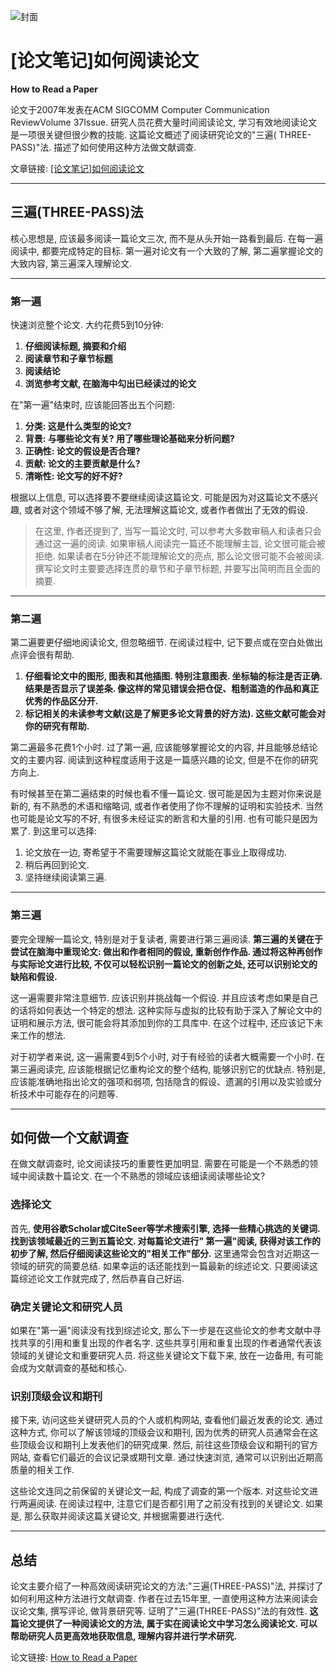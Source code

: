 ![封面](/img/[论文笔记]如何阅读论文/封面.png)

# [论文笔记]如何阅读论文

**How to Read a Paper**

论文于2007年发表在ACM SIGCOMM Computer Communication ReviewVolume 37Issue.
研究人员花费大量时间阅读论文, 学习有效地阅读论文是一项很关键但很少教的技能. 这篇论文概述了阅读研究论文的"三遍(
THREE-PASS)"法. 描述了如何使用这种方法做文献调查.

文章链接: [[论文笔记]如何阅读论文](https://zhuanlan.zhihu.com/p/704095836)

---

## 三遍(THREE-PASS)法

核心思想是, 应该最多阅读一篇论文三次, 而不是从头开始一路看到最后. 在每一遍阅读中, 都要完成特定的目标. 第一遍对论文有一个大致的了解,
第二遍掌握论文的大致内容, 第三遍深入理解论文.

---

### 第一遍

快速浏览整个论文. 大约花费5到10分钟:

1. **仔细阅读标题, 摘要和介绍**
2. **阅读章节和子章节标题**
3. **阅读结论**
4. **浏览参考文献, 在脑海中勾出已经读过的论文**

在"第一遍"结束时, 应该能回答出五个问题:

1. **分类: 这是什么类型的论文?**
2. **背景: 与哪些论文有关? 用了哪些理论基础来分析问题?**
3. **正确性: 论文的假设是否合理?**
4. **贡献: 论文的主要贡献是什么?**
5. **清晰性: 论文写的好不好?**

根据以上信息, 可以选择要不要继续阅读这篇论文. 可能是因为对这篇论文不感兴趣, 或者对这个领域不够了解, 无法理解这篇论文,
或者作者做出了无效的假设.

> 在这里, 作者还提到了, 当写一篇论文时, 可以参考大多数审稿人和读者只会通过这一遍的阅读. 如果审稿人阅读完一篇还不能理解主旨,
> 论文很可能会被拒绝. 如果读者在5分钟还不能理解论文的亮点, 那么论文很可能不会被阅读. 撰写论文时主要要选择连贯的章节和子章节标题,
> 并要写出简明而且全面的摘要.

---

### 第二遍

第二遍要更仔细地阅读论文, 但忽略细节. 在阅读过程中, 记下要点或在空白处做出点评会很有帮助.

1. **仔细看论文中的图形, 图表和其他插图. 特别注意图表. 坐标轴的标注是否正确. 结果是否显示了误差条.
   像这样的常见错误会把仓促、粗制滥造的作品和真正优秀的作品区分开.**
2. **标记相关的未读参考文献(这是了解更多论文背景的好方法). 这些文献可能会对你的研究有帮助.**

第二遍最多花费1个小时. 过了第一遍, 应该能够掌握论文的内容, 并且能够总结论文的主要内容. 阅读到这种程度适用于这是一篇感兴趣的论文,
但是不在你的研究方向上.

有时候甚至在第二遍结束的时候也看不懂一篇论文. 很可能是因为主题对你来说是新的, 有不熟悉的术语和缩略词,
或者作者使用了你不理解的证明和实验技术.
当然也可能是论文写的不好, 有很多未经证实的断言和大量的引用. 也有可能只是因为累了. 到这里可以选择:

1. 论文放在一边, 寄希望于不需要理解这篇论文就能在事业上取得成功.
2. 稍后再回到论文.
3. 坚持继续阅读第三遍.

---

### 第三遍

要完全理解一篇论文, 特别是对于复读者, 需要进行第三遍阅读. **第三遍的关键在于尝试在脑海中重现论文: 做出和作者相同的假设,
重新创作作品. 通过将这种再创作与实际论文进行比较, 不仅可以轻松识别一篇论文的创新之处, 还可以识别论文的缺陷和假设.**

这一遍需要非常注意细节. 应该识别并挑战每一个假设. 并且应该考虑如果是自己的话将如何表达一个特定的想法.
这种实际与虚拟的比较有助于深入了解论文中的证明和展示方法, 很可能会将其添加到你的工具库中. 在这个过程中, 还应该记下未来工作的想法.

对于初学者来说, 这一遍需要4到5个小时, 对于有经验的读者大概需要一个小时. 在第三遍阅读完, 应该能根据记忆重构论文的整个结构,
能够识别它的优缺点. 特别是, 应该能准确地指出论文的强项和弱项, 包括隐含的假设、遗漏的引用以及实验或分析技术中可能存在的问题等.

---

## 如何做一个文献调查

在做文献调查时, 论文阅读技巧的重要性更加明显. 需要在可能是一个不熟悉的领域中阅读数十篇论文. 在一个不熟悉的领域应该细读阅读哪些论文?

### 选择论文

首先, **使用谷歌Scholar或CiteSeer等学术搜索引擎, 选择一些精心挑选的关键词. 找到该领域最近的三到五篇论文. 对每篇论文进行"
第一遍"阅读, 获得对该工作的初步了解, 然后仔细阅读这些论文的"相关工作"部分.** 这里通常会包含对近期这一领域的研究的简要总结.
如果幸运的话还能找到一篇最新的综述论文. 只要阅读这篇综述论文工作就完成了, 然后恭喜自己好运.

### 确定关键论文和研究人员

如果在"第一遍"阅读没有找到综述论文, 那么下一步是在这些论文的参考文献中寻找共享的引用和重复出现的作者名字.
这些共享引用和重复出现的作者通常代表该领域的关键论文和重要研究人员. 将这些关键论文下载下来, 放在一边备用,
有可能会成为文献调查的基础和核心.

### 识别顶级会议和期刊

接下来, 访问这些关键研究人员的个人或机构网站, 查看他们最近发表的论文. 通过这种方式, 你可以了解该领域的顶级会议和期刊,
因为优秀的研究人员通常会在这些顶级会议和期刊上发表他们的研究成果. 然后, 前往这些顶级会议和期刊的官方网站,
查看它们最近的会议记录或期刊文章. 通过快速浏览, 通常可以识别出近期高质量的相关工作.

这些论文连同之前保留的关键论文一起, 构成了调查的第一个版本. 对这些论文进行两遍阅读. 在阅读过程中, 注意它们是否都引用了之前没有找到的关键论文.
如果是, 那么获取并阅读这篇关键论文, 并根据需要进行迭代.

---

## 总结

论文主要介绍了一种高效阅读研究论文的方法:"三遍(THREE-PASS)"法, 并探讨了如何利用这种方法进行文献调查. 作者在过去15年里,
一直使用这种方法来阅读会议论文集, 撰写评论, 做背景研究等. 证明了"三遍(THREE-PASS)"法的有效性. **这篇论文提供了一种阅读论文的方法,
属于实在阅读论文中学习怎么阅读论文. 可以帮助研究人员更高效地获取信息, 理解内容并进行学术研究.**

论文链接: [How to Read a Paper](https://dl.acm.org/doi/abs/10.1145/1273445.1273458)